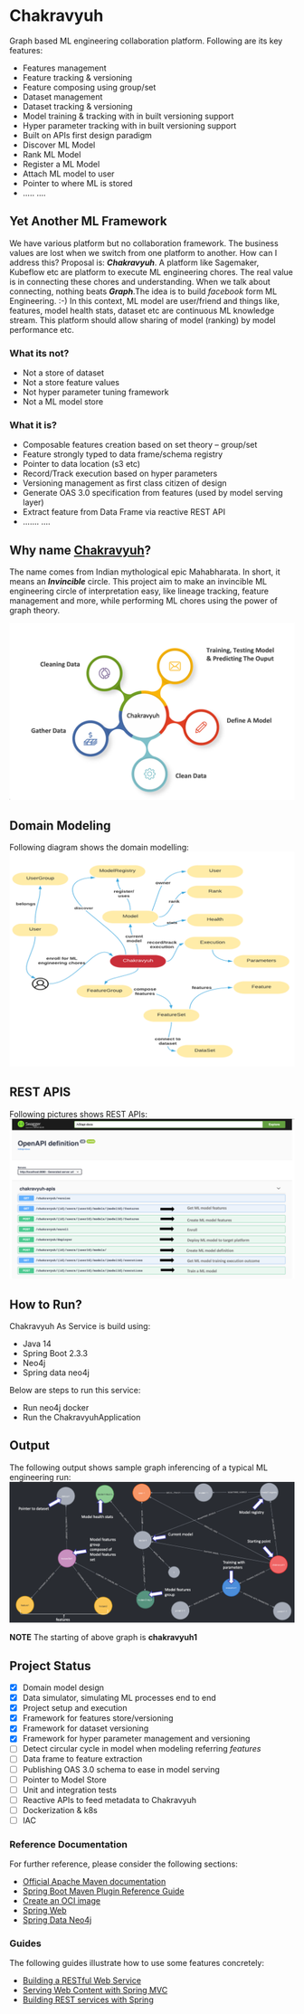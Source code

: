 # Chakravyuh
Graph based ML engineering collaboration platform. Following are its key features:
* Features management
* Feature tracking & versioning
* Feature composing using group/set
* Dataset management
* Dataset tracking & versioning
* Model training & tracking with in built versioning support
* Hyper parameter tracking with in built versioning support
* Built on APIs first design paradigm
* Discover ML Model
* Rank ML Model
* Register a ML Model
* Attach ML model to user
* Pointer to where ML is stored
* ..... ....

## Yet Another ML Framework
We have various platform but no collaboration framework. The business values are lost when we switch from one platform to another. How can I address this? Proposal  is: **_Chakravyuh_**. A platform like Sagemaker, Kubeflow etc are platform to execute ML engineering chores. The real value is in connecting these chores and understanding. When we talk about connecting, nothing beats **_Graph_**.The idea is to build *facebook* form ML Engineering. :-) In this context, ML model are user/friend and things like, features, model health stats, dataset etc are continuous ML knowledge stream. This platform should allow sharing of model (ranking) by model performance etc.

### What its not?
* Not a store of dataset
* Not a store feature values
* Not hyper parameter tuning framework
* Not a ML model store

### What it is?
* Composable features creation based on set theory – group/set
* Feature strongly typed to data frame/schema registry
* Pointer to data location (s3 etc)
* Record/Track execution based on hyper parameters
* Versioning management as first class citizen of design
* Generate OAS 3.0 specification from features (used by model serving layer)
* Extract feature from Data Frame via reactive REST API
* ....... ....

## Why name [Chakravyuh](http://mahabharata-research.com/military%20academy/the%20mysterious%20chakravyuha.html)?

The name comes from Indian mythological epic Mahabharata. In short, it means an **_Invincible_** circle. This project aim to make an invincible ML engineering circle of interpretation easy, like lineage tracking, feature management and more, while performing ML chores using the power of graph theory.

![alt text](Chakravyuh.png)

## Domain Modeling
Following diagram shows the domain modelling:
![alt text](domain-model.png)

## REST APIS
Following pictures shows REST APIs:
![alt text](apis.png)

## How to Run?
Chakravyuh As Service is build using:
- Java 14
- Spring Boot 2.3.3
- Neo4j
- Spring data neo4j

Below are steps to run this service:
- Run neo4j docker
- Run the ChakravyuhApplication

## Output
The following output shows sample graph inferencing of a typical ML engineering run:
![alt text](chakravyuh-output.png)

**NOTE** The starting of above graph is **chakravyuh1**

## Project Status

- [x] Domain model design
- [x] Data simulator, simulating ML processes end to end
- [X] Project setup and execution
- [X] Framework for features store/versioning
- [X] Framework for dataset versioning
- [X] Framework for hyper parameter management and versioning
- [ ] Detect circular cycle in model when modeling referring *features*
- [ ] Data frame to feature extraction
- [ ] Publishing OAS 3.0 schema to ease in model serving
- [ ] Pointer to Model Store
- [ ] Unit and integration tests
- [ ] Reactive APIs to feed metadata to Chakravyuh
- [ ] Dockerization & k8s
- [ ] IAC
### Reference Documentation
For further reference, please consider the following sections:

* [Official Apache Maven documentation](https://maven.apache.org/guides/index.html)
* [Spring Boot Maven Plugin Reference Guide](https://docs.spring.io/spring-boot/docs/2.3.3.RELEASE/maven-plugin/reference/html/)
* [Create an OCI image](https://docs.spring.io/spring-boot/docs/2.3.3.RELEASE/maven-plugin/reference/html/#build-image)
* [Spring Web](https://docs.spring.io/spring-boot/docs/2.3.3.RELEASE/reference/htmlsingle/#boot-features-developing-web-applications)
* [Spring Data Neo4j](https://spring.io/projects/spring-data-neo4j)


### Guides
The following guides illustrate how to use some features concretely:

* [Building a RESTful Web Service](https://spring.io/guides/gs/rest-service/)
* [Serving Web Content with Spring MVC](https://spring.io/guides/gs/serving-web-content/)
* [Building REST services with Spring](https://spring.io/guides/tutorials/bookmarks/)







